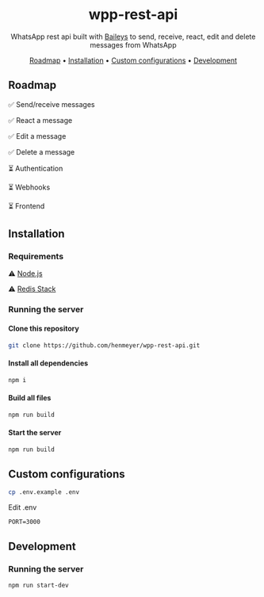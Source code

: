 <h1 align="center">wpp-rest-api</h1>

<p align="center">WhatsApp rest api built with <a href="https://github.com/WhiskeySockets/Baileys">Baileys</a> to send, receive, react, edit and delete messages from WhatsApp</p>

<p align="center">
  <a href="#roadmap">Roadmap</a> • 
  <a href="#installation">Installation</a> •
  <a href="#custom-configs">Custom configurations</a> •
  <a href="#development">Development</a>
</p>

<h2 id="roadmap">Roadmap</h2>

✅ Send/receive messages

✅ React a message

✅ Edit a message

✅ Delete a message

⏳ Authentication

⏳ Webhooks

⏳ Frontend

<h2 id="installation">Installation</h2>

<h3>Requirements</h3>

  ⚠️ [Node.js](https://nodejs.org/en)
  
  ⚠️ [Redis Stack](https://redis.io/docs/install/install-stack/)

<h3>Running the server</h3>

<h4>Clone this repository</h4>

```bash
git clone https://github.com/henmeyer/wpp-rest-api.git
```

<h4>Install all dependencies</h4>

```bash
npm i
```

<h4>Build all files</h4>

```bash
npm run build
```

<h4>Start the server</h4>

```bash
npm run build
```

<h2 id="custom-configs">Custom configurations</h3>

```bash
cp .env.example .env
```
<p>Edit .env</p>

```.env
PORT=3000
```

<h2 id="development">Development</h2>

<h3>Running the server</h3>

```bash
npm run start-dev
```
